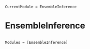 ```@meta
CurrentModule = EnsembleInference
```

# EnsembleInference

```@index
```

```@autodocs
Modules = [EnsembleInference]
```
